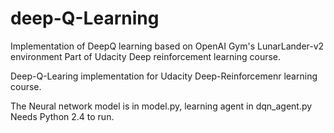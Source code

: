 # deep-Q-Learning
Implementation of DeepQ learning based on OpenAI Gym's LunarLander-v2 environment
Part of Udacity Deep reinforcement learning course.

Deep-Q-Learing implementation for Udacity Deep-Reinforcemenr learning course.

The Neural network model is in model.py, learning agent in dqn_agent.py
Needs Python 2.4 to run.
